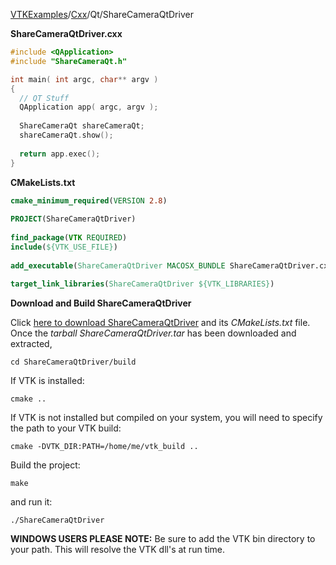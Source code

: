 [VTKExamples](/index/)/[Cxx](/Cxx)/Qt/ShareCameraQtDriver

**ShareCameraQtDriver.cxx**
```c++
#include <QApplication>
#include "ShareCameraQt.h"

int main( int argc, char** argv )
{
  // QT Stuff
  QApplication app( argc, argv );
  
  ShareCameraQt shareCameraQt;
  shareCameraQt.show();
  
  return app.exec();
}
```
**CMakeLists.txt**
```cmake
cmake_minimum_required(VERSION 2.8)
 
PROJECT(ShareCameraQtDriver)
 
find_package(VTK REQUIRED)
include(${VTK_USE_FILE})
 
add_executable(ShareCameraQtDriver MACOSX_BUNDLE ShareCameraQtDriver.cxx)
 
target_link_libraries(ShareCameraQtDriver ${VTK_LIBRARIES})
```

**Download and Build ShareCameraQtDriver**

Click [here to download ShareCameraQtDriver](https://github.com/lorensen/VTKWikiExamplesTarballs/raw/master/ShareCameraQtDriver.tar) and its *CMakeLists.txt* file.
Once the *tarball ShareCameraQtDriver.tar* has been downloaded and extracted,
```
cd ShareCameraQtDriver/build 
```
If VTK is installed:
```
cmake ..
```
If VTK is not installed but compiled on your system, you will need to specify the path to your VTK build:
```
cmake -DVTK_DIR:PATH=/home/me/vtk_build ..
```
Build the project:
```
make
```
and run it:
```
./ShareCameraQtDriver
```
**WINDOWS USERS PLEASE NOTE:** Be sure to add the VTK bin directory to your path. This will resolve the VTK dll's at run time.

